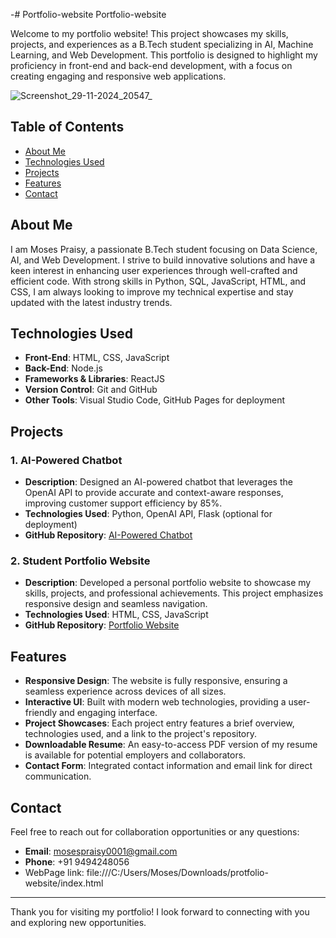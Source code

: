 -# Portfolio-website
Portfolio-website

Welcome to my portfolio website! This project showcases my skills, projects, and experiences as a B.Tech student specializing in AI, Machine Learning, and Web Development. This portfolio is designed to highlight my proficiency in front-end and back-end development, with a focus on creating engaging and responsive web applications.


![Screenshot_29-11-2024_20547_](https://github.com/user-attachments/assets/908adefc-50d1-4fb1-9f14-d730d78ee965)


## Table of Contents
- [About Me](#about-me)
- [Technologies Used](#technologies-used)
- [Projects](#projects)
- [Features](#features)
- [Contact](#contact)

## About Me
I am Moses Praisy, a passionate B.Tech student focusing on Data Science, AI, and Web Development. I strive to build innovative solutions and have a keen interest in enhancing user experiences through well-crafted and efficient code. With strong skills in Python, SQL, JavaScript, HTML, and CSS, I am always looking to improve my technical expertise and stay updated with the latest industry trends.

## Technologies Used
- **Front-End**: HTML, CSS, JavaScript
- **Back-End**: Node.js
- **Frameworks & Libraries**: ReactJS
- **Version Control**: Git and GitHub
- **Other Tools**: Visual Studio Code, GitHub Pages for deployment

## Projects

### 1. **AI-Powered Chatbot**
- **Description**: Designed an AI-powered chatbot that leverages the OpenAI API to provide accurate and context-aware responses, improving customer support efficiency by 85%.
- **Technologies Used**: Python, OpenAI API, Flask (optional for deployment)
- **GitHub Repository**: [AI-Powered Chatbot]([https://github.com/yourusername/gpt-4o-chatbot](https://github.com/Moses02git))

### 2. **Student Portfolio Website**
- **Description**: Developed a personal portfolio website to showcase my skills, projects, and professional achievements. This project emphasizes responsive design and seamless navigation.
- **Technologies Used**: HTML, CSS, JavaScript
- **GitHub Repository**: [Portfolio Website]([https://github.com/Moses02git])

## Features
- **Responsive Design**: The website is fully responsive, ensuring a seamless experience across devices of all sizes.
- **Interactive UI**: Built with modern web technologies, providing a user-friendly and engaging interface.
- **Project Showcases**: Each project entry features a brief overview, technologies used, and a link to the project's repository.
- **Downloadable Resume**: An easy-to-access PDF version of my resume is available for potential employers and collaborators.
- **Contact Form**: Integrated contact information and email link for direct communication.

## Contact
Feel free to reach out for collaboration opportunities or any questions:

- **Email**: [mosespraisy0001@gmail.com](mailto:mosespraisy0001@gmail.com)
- **Phone**: +91 9494248056
- WebPage link: file:///C:/Users/Moses/Downloads/protfolio-website/index.html
---

Thank you for visiting my portfolio! I look forward to connecting with you and exploring new opportunities.
